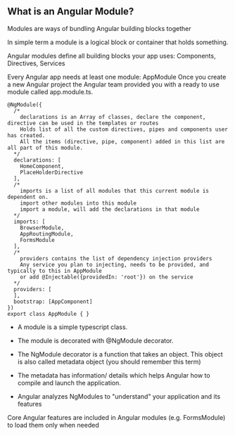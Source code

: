 ## What is an Angular Module?

Modules are ways of bundling Angular building blocks together

In simple term a module is a logical block or container that holds something.

Angular modules define all building blocks your app uses: Components, Directives, Services

Every Angular app needs at least one module: AppModule
Once you create a new Angular project the Angular team provided you with a ready to use module called app.module.ts. 
```
@NgModule({
  /*
    declarations is an Array of classes, declare the component, directive can be used in the templates or routes
    Holds list of all the custom directives, pipes and components user has created.
    All the items (directive, pipe, component) added in this list are all part of this module.
  */
  declarations: [
    HomeComponent,
    PlaceHolderDirective
  ],
  /*
    imports is a list of all modules that this current module is dependent on.
    import other modules into this module
    import a module, will add the declarations in that module
  */
  imports: [
    BrowserModule,
    AppRoutingModule,
    FormsModule
  ],
  /*
    providers contains the list of dependency injection providers
    Any service you plan to injecting, needs to be provided, and typically to this in AppModule 
    or add @Injectable({providedIn: 'root'}) on the service
  */
  providers: [
  ],
  bootstrap: [AppComponent]
})
export class AppModule { }
```
- A module is a simple typescript class.

- The module is decorated with @NgModule decorator.

- The NgModule decorator is a function that takes an object. This object is also called metadata object (you should remember this term)

- The metadata has information/ details which helps Angular how to compile and launch the application.

- Angular analyzes NgModules to "understand" your application and its features

Core Angular features are included in Angular modules (e.g. FormsModule) to load them only when needed
